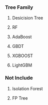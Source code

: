 ### Tree Family

1. Desicision Tree

2. RF

3. AdaBoost

3. GBDT

4. XGBOOST

5. LightGBM

### Not Include

1. Isolation Forest

2. FP Tree
